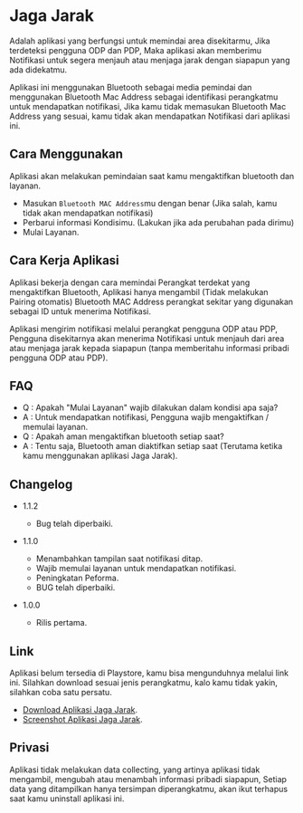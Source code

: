 # Jaga Jarak
Adalah aplikasi yang berfungsi untuk memindai area disekitarmu, Jika terdeteksi pengguna ODP dan PDP, Maka aplikasi akan memberimu Notifikasi untuk segera menjauh atau menjaga jarak dengan siapapun yang ada didekatmu.

Aplikasi ini menggunakan Bluetooth sebagai media pemindai dan menggunakan Bluetooth Mac Address sebagai identifikasi perangkatmu untuk mendapatkan notifikasi, Jika kamu tidak memasukan Bluetooth Mac Address yang sesuai, kamu tidak akan mendapatkan Notifikasi dari aplikasi ini.

## Cara Menggunakan
Aplikasi akan melakukan pemindaian saat kamu mengaktifkan bluetooth dan layanan.
* Masukan `Bluetooth MAC Address`mu dengan benar (Jika salah, kamu tidak akan mendapatkan notifikasi)
* Perbarui informasi Kondisimu. (Lakukan jika ada perubahan pada dirimu)
* Mulai Layanan.

## Cara Kerja Aplikasi
Aplikasi bekerja dengan cara memindai Perangkat terdekat yang mengaktifkan Bluetooth, Aplikasi hanya mengambil (Tidak melakukan Pairing otomatis) Bluetooth MAC Address perangkat sekitar yang digunakan sebagai ID untuk menerima Notifikasi. 

Aplikasi mengirim notifikasi melalui perangkat pengguna ODP atau PDP, Pengguna disekitarnya akan menerima Notifikasi untuk menjauh dari area atau menjaga jarak kepada siapapun (tanpa memberitahu informasi pribadi pengguna ODP atau PDP).

## FAQ
* Q : Apakah "Mulai Layanan" wajib dilakukan dalam kondisi apa saja?
* A : Untuk mendapatkan notifikasi, Pengguna wajib mengaktifkan / memulai layanan. 
* Q : Apakah aman mengaktifkan bluetooth setiap saat?
* A : Tentu saja, Bluetooth aman diaktifkan setiap saat (Terutama ketika kamu menggunakan aplikasi Jaga Jarak).

## Changelog
- 1.1.2
    - Bug telah diperbaiki.
- 1.1.0
    - Menambahkan tampilan saat notifikasi ditap.
    - Wajib memulai layanan untuk mendapatkan notifikasi.
    - Peningkatan Peforma.
    - BUG telah diperbaiki.

- 1.0.0
    - Rilis pertama.

## Link
Aplikasi belum tersedia di Playstore, kamu bisa mengunduhnya melalui link ini. Silahkan download sesuai jenis perangkatmu, kalo kamu tidak yakin, silahkan coba satu persatu.

* [Download Aplikasi Jaga Jarak](https://github.com/nizwar/jagajarak/tree/master/apks).
* [Screenshot Aplikasi Jaga Jarak](https://github.com/nizwar/jagajarak/tree/master/images).

## Privasi
Aplikasi tidak melakukan data collecting, yang artinya aplikasi tidak mengambil, mengubah atau menambah informasi pribadi siapapun, Setiap data yang ditampilkan hanya tersimpan diperangkatmu, akan ikut terhapus saat kamu uninstall aplikasi ini.

